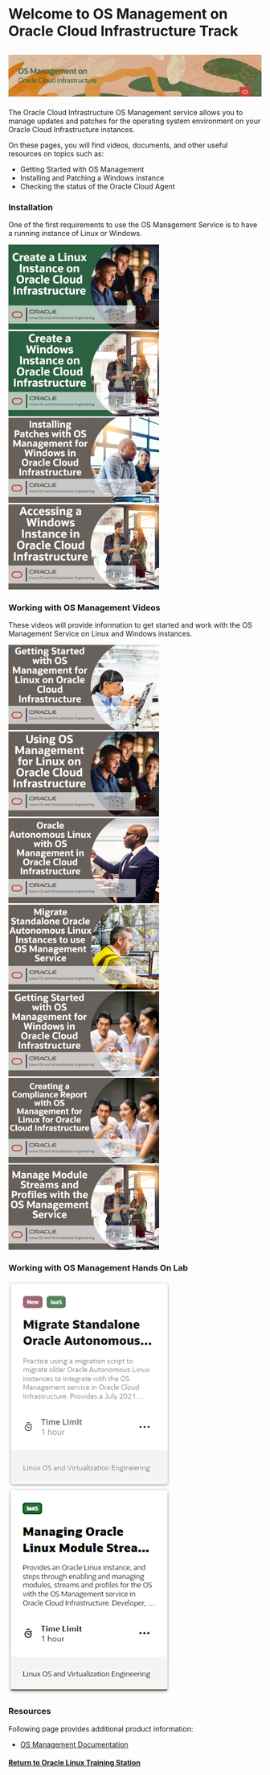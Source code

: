 
# Welcome to OS Management on Oracle Cloud Infrastructure Track

![](../common/images/OSM-OCI-1200x200-banner.png)
---
The Oracle Cloud Infrastructure OS Management service allows you to manage updates and patches for the operating system environment on your Oracle Cloud Infrastructure instances.

On these pages, you will find videos, documents, and other useful resources on topics such as:
- Getting Started with OS Management
- Installing and Patching a Windows instance
- Checking the status of the Oracle Cloud Agent

### Installation
One of the first requirements to use the OS Management Service is to have a running instance of Linux or Windows.

[![](../common/images/createinst-300.png)](https://youtu.be/tlwlLd4GvCc)
[![](../common/images/create-winninst-300.png)](https://youtu.be/8SgkZTUKwFg)
[![](../common/images/patch-osmswin-300.png)](https://youtu.be/4eDTl5fPNKA)
[![](../common/images/access-wininst-300.png)](https://youtu.be/d1fgBuE1GMY)

### Working with OS Management Videos
These videos will provide information to get started and work with the OS Management Service on Linux and Windows instances.

[![](../common/images/start-osmslinux-300.png)](https://youtu.be/7qmy5VusYKA)
[![](../common/images/use-osmslinux-300.png)](https://youtu.be/txStsCT1onc)
[![](../common/images/autonlinux-osms-300.png)](https://youtu.be/Mt_zmEJ1UtM)
[![](../common/images/migrate-autonlinux-300.png)](https://youtu.be/vNY4jelIdgk)
[![](../common/images/start-osmswind-300.png)](https://youtu.be/DpAE_RhmRWg)
[![](../common/images/compliancereport-300.png)](https://youtu.be/_pKnAcA7GUs)
[![](../common/images/module-streams-300.png)](https://youtu.be/y-dnguUNr6Y)

### Working with OS Management Hands On Lab

[![](../common/images/migratealx_lab.png)](https://luna.oracle.com/lab/8848ec22-81cd-46d5-aeab-dd2dae36118b)
[![](../common/images/ol-streams-lab1.png)](https://luna.oracle.com/lab/6abfafd9-749e-4b28-93ea-830b6046501d)

### Resources

Following page provides additional product information:

- [OS Management Documentation](https://docs.oracle.com/en-us/iaas/os-management/home.htm)

#### [Return to Oracle Linux Training Station](../README.md)
